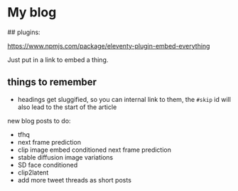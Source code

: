# My blog

## plugins:

https://www.npmjs.com/package/eleventy-plugin-embed-everything

Just put in a link to embed a thing.

## things to remember

- headings get sluggified, so you can internal link to them, the `#skip` id will also lead to the start of the article

new blog posts to do:

- tfhq
- next frame prediction
- clip image embed conditioned next frame prediction
- stable diffusion image variations
- SD face conditioned
- clip2latent
- add more tweet threads as short posts
